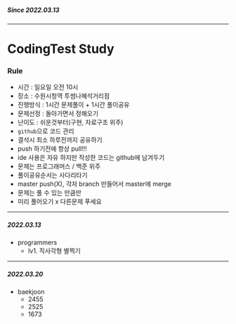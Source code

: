 ##### Since 2022.03.13

---

# CodingTest Study

### Rule
- 시간 : 일요일 오전 10시
- 장소 : 수원시청역 투썸나혜석거리점
- 진행방식 : 1시간 문제풀이 + 1시간 풀이공유
- 문제선정 : 돌아가면서 정해오기
- 난이도 : 쉬운것부터(구현, 자료구조 위주)
- `github`으로 코드 관리
- 결석시 최소 하루전까지 공유하기
- push 하기전에 항상 pull!!!
- ide 사용은 자유 하지만 작성한 코드는 github에 남겨두기
- 문제는 프로그래머스 / 백준 위주
- 풀이공유순서는 사다리타기
- master push(X), 각자 branch 만들어서 master에 merge
- 문제는 풀 수 있는 만큼만
- 미리 풀어오기 x 다른문제 푸세요

--- 

##### 2022.03.13
- programmers
  - lv1. 직사각형 별찍기

---

##### 2022.03.20
- baekjoon
  - 2455
  - 2525
  - 1673
